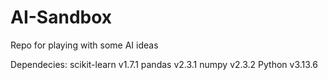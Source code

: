 # AI-Sandbox
Repo for playing with some AI ideas

Dependecies:
scikit-learn v1.7.1
pandas v2.3.1
numpy v2.3.2
Python v3.13.6